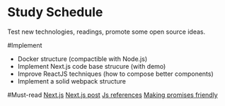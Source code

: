 # Study Schedule
Test new technologies, readings, promote some open source ideas.

#Implement

* Docker structure (compactible with Node.js)
* Implement Next.js code base strucure (with demo)
* Improve ReactJS techniques (how to compose better components)
* Implement a solid webpack structure


#Must-read
[Next.js](https://auth0.com/blog/building-universal-apps-with-nextjs/?utm_source=twitter&utm_medium=sc&utm_campaign=nextjs)
[Next.js post](https://zeit.co/blog/next)
[Js references](https://github.com/verekia/js-stack-from-scratch?utm_source=javascriptweekly&utm_medium=email)
[Making promises friendly](https://developers.google.com/web/fundamentals/getting-started/primers/async-functions?utm_source=javascriptweekly&utm_medium=email)
